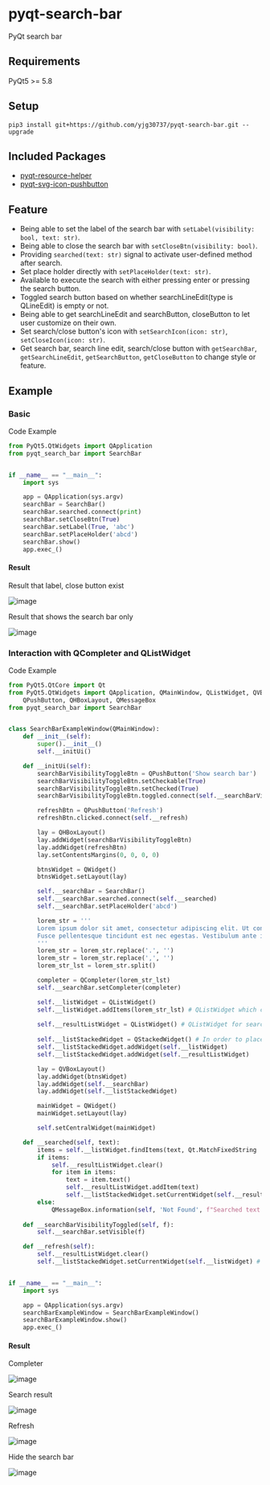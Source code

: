 # pyqt-search-bar
PyQt search bar

## Requirements
PyQt5 >= 5.8

## Setup
```pip3 install git+https://github.com/yjg30737/pyqt-search-bar.git --upgrade```

## Included Packages
* <a href="https://github.com/yjg30737/pyqt-resource-helper.git">pyqt-resource-helper</a>
* <a href="https://github.com/yjg30737/pyqt-svg-icon-pushbutton.git">pyqt-svg-icon-pushbutton</a>

## Feature
* Being able to set the label of the search bar with ```setLabel(visibility: bool, text: str)```.
* Being able to close the search bar with ```setCloseBtn(visibility: bool)```.
* Providing ```searched(text: str)``` signal to activate user-defined method after search.
* Set place holder directly with ```setPlaceHolder(text: str)```.
* Available to execute the search with either pressing enter or pressing the search button.
* Toggled search button based on whether searchLineEdit(type is QLineEdit) is empty or not.
* Being able to get searchLineEdit and searchButton, closeButton to let user customize on their own.
* Set search/close button's icon with ```setSearchIcon(icon: str)```, ```setCloseIcon(icon: str)```.
* Get search bar, search line edit, search/close button with ```getSearchBar```, ```getSearchLineEdit```, ```getSearchButton```, ```getCloseButton``` to change style or feature.

## Example
### Basic
Code Example
```python
from PyQt5.QtWidgets import QApplication
from pyqt_search_bar import SearchBar


if __name__ == "__main__":
    import sys

    app = QApplication(sys.argv)
    searchBar = SearchBar()
    searchBar.searched.connect(print)
    searchBar.setCloseBtn(True)
    searchBar.setLabel(True, 'abc')
    searchBar.setPlaceHolder('abcd')
    searchBar.show()
    app.exec_()
```

#### Result

Result that label, close button exist

![image](https://user-images.githubusercontent.com/55078043/145547732-50cd6c6b-3511-4e6c-86c3-b07b1449a5ce.png)

Result that shows the search bar only

![image](https://user-images.githubusercontent.com/55078043/145549188-8b004289-53c1-4b97-a36c-c3e568800ad3.png)

### Interaction with QCompleter and QListWidget
Code Example
```python
from PyQt5.QtCore import Qt
from PyQt5.QtWidgets import QApplication, QMainWindow, QListWidget, QVBoxLayout, QWidget, QCompleter, QStackedWidget, \
    QPushButton, QHBoxLayout, QMessageBox
from pyqt_search_bar import SearchBar


class SearchBarExampleWindow(QMainWindow):
    def __init__(self):
        super().__init__()
        self.__initUi()

    def __initUi(self):
        searchBarVisibilityToggleBtn = QPushButton('Show search bar')
        searchBarVisibilityToggleBtn.setCheckable(True)
        searchBarVisibilityToggleBtn.setChecked(True)
        searchBarVisibilityToggleBtn.toggled.connect(self.__searchBarVisibilityToggled)

        refreshBtn = QPushButton('Refresh')
        refreshBtn.clicked.connect(self.__refresh)

        lay = QHBoxLayout()
        lay.addWidget(searchBarVisibilityToggleBtn)
        lay.addWidget(refreshBtn)
        lay.setContentsMargins(0, 0, 0, 0)

        btnsWidget = QWidget()
        btnsWidget.setLayout(lay)

        self.__searchBar = SearchBar()
        self.__searchBar.searched.connect(self.__searched)
        self.__searchBar.setPlaceHolder('abcd')

        lorem_str = '''
        Lorem ipsum dolor sit amet, consectetur adipiscing elit. Ut consequat risus aliquam, placerat purus nec, efficitur risus. Proin sed accumsan orci, vel sagittis elit. Maecenas porta enim id condimentum maximus. Nullam imperdiet vel ipsum eget aliquet. Maecenas ac ullamcorper orci, eu elementum tortor. Curabitur turpis urna, hendrerit dignissim lacus ac, auctor feugiat erat. Quisque felis magna, rhoncus eget hendrerit sit amet, fermentum et mauris. Proin at sodales urna. Fusce feugiat nisi id est faucibus, nec laoreet massa tempor. Etiam auctor urna sed consequat pellentesque. Ut sit amet scelerisque nibh. Vestibulum nec finibus ex. Pellentesque pretium hendrerit augue, a egestas turpis elementum quis. Nunc lectus felis, dapibus ac ante nec, tristique sodales felis. Morbi egestas malesuada accumsan. Donec vulputate, eros in ullamcorper vulputate, elit leo lacinia ex, vel aliquet metus turpis at quam.
        Fusce pellentesque tincidunt est nec egestas. Vestibulum ante ipsum primis in faucibus orci luctus et ultrices posuere cubilia curae; In suscipit ipsum eget finibus tincidunt. Duis blandit, neque molestie scelerisque volutpat, justo ex facilisis orci, ac tincidunt tortor massa quis dolor. Sed vitae felis auctor, eleifend neque vitae, blandit purus. Nulla risus urna, dapibus ut cursus et, dignissim non elit. Nam malesuada sollicitudin accumsan. Nam ut suscipit dolor, a laoreet urna. Lorem ipsum dolor sit amet, consectetur adipiscing elit. Praesent sed dui nec mauris elementum hendrerit quis non diam. Mauris in diam eu est congue molestie. Sed dignissim felis nibh.
        '''
        lorem_str = lorem_str.replace('.', '') 
        lorem_str = lorem_str.replace(',', '')
        lorem_str_lst = lorem_str.split()

        completer = QCompleter(lorem_str_lst)
        self.__searchBar.setCompleter(completer)

        self.__listWidget = QListWidget()
        self.__listWidget.addItems(lorem_str_lst) # QListWidget which contained texts to be searched
        
        self.__resultListWidget = QListWidget() # QListWidget for search result
        
        self.__listStackedWidget = QStackedWidget() # In order to place listWidget and result list widget the same area
        self.__listStackedWidget.addWidget(self.__listWidget)
        self.__listStackedWidget.addWidget(self.__resultListWidget)

        lay = QVBoxLayout()
        lay.addWidget(btnsWidget)
        lay.addWidget(self.__searchBar)
        lay.addWidget(self.__listStackedWidget)

        mainWidget = QWidget()
        mainWidget.setLayout(lay)

        self.setCentralWidget(mainWidget)

    def __searched(self, text):
        items = self.__listWidget.findItems(text, Qt.MatchFixedString | Qt.MatchCaseSensitive)
        if items:
            self.__resultListWidget.clear()
            for item in items:
                text = item.text()
                self.__resultListWidget.addItem(text)
                self.__listStackedWidget.setCurrentWidget(self.__resultListWidget) # Show result widget
        else:
            QMessageBox.information(self, 'Not Found', f"Searched text {text} is not found.")
        
    def __searchBarVisibilityToggled(self, f):
        self.__searchBar.setVisible(f)

    def __refresh(self):
        self.__resultListWidget.clear()
        self.__listStackedWidget.setCurrentWidget(self.__listWidget) # Back to list widget


if __name__ == "__main__":
    import sys

    app = QApplication(sys.argv)
    searchBarExampleWindow = SearchBarExampleWindow()
    searchBarExampleWindow.show()
    app.exec_()
```

#### Result

Completer

![image](https://user-images.githubusercontent.com/55078043/145658505-a82e3c3d-c019-4cdb-aa5c-3524f93e246a.png)

Search result

![image](https://user-images.githubusercontent.com/55078043/145658652-030856c1-2bd5-4a19-aa49-307d5caa3cae.png)

Refresh

![image](https://user-images.githubusercontent.com/55078043/145658677-815e9061-2340-4650-943b-74305300b76d.png)

Hide the search bar

![image](https://user-images.githubusercontent.com/55078043/145658690-27d8b13a-3168-4611-b360-162657ddd0f7.png)


